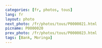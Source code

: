 ```yaml
---
categories: [fr, photos, tous]
lang: fr
layout: photo
next_photo: /fr/photos/tous/P0000021.html
picname: P0000020
prev_photo: /fr/photos/tous/P0000023.html
tags: [Bank, Moringa]
---
```

